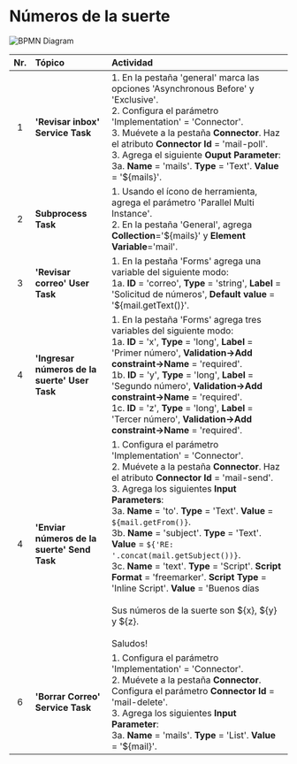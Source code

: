 # Números de la suerte

![BPMN Diagram](process.png)

|   Nr. | Tópico                                   | Actividad                                                                                                                                                                                                                                                                                                                                                                                                                                                                                                                                                                                                                             |
| :---: | :---                                     | :---                                                                                                                                                                                                                                                                                                                                                                                                                                                                                                                                                                                                                                  |
|     1 | **'Revisar inbox' Service Task**         | 1. En la pestaña 'general' marca las opciones 'Asynchronous Before' y 'Exclusive'. <br> 2. Configura el parámetro 'Implementation' = 'Connector'. <br> 3. Muévete a la pestaña **Connector**. Haz el atributo **Connector Id** = 'mail-poll'.<br> 3. Agrega el siguiente **Ouput Parameter**:<br> 3a. **Name** = 'mails'. **Type** = 'Text'. **Value** = '${mails}'.                                                                                                                                                                                                                                                                  |
|     2 | **Subprocess Task**                      | 1. Usando el ícono de herramienta, agrega el parámetro 'Parallel Multi Instance'. <br> 2. En la pestaña 'General', agrega **Collection**='${mails}' y **Element Variable**='mail'.                                                                                                                                                                                                                                                                                                                                                                                                                                                    |
|     3 | **'Revisar correo' User Task**           | 1. En la pestaña 'Forms' agrega una variable del siguiente modo:<br> 1a. **ID** = 'correo', **Type** = 'string', **Label** = 'Solicitud de números', **Default value** = '${mail.getText()}'.                                                                                                                                                                                                                                                                                                                                                                                                                                         |
|     4 | **'Ingresar números de la suerte' User Task** | 1. En la pestaña 'Forms' agrega tres variables del siguiente modo:<br> 1a. **ID** = 'x', **Type** = 'long', **Label** = 'Primer número', **Validation->Add constraint->Name** = 'required'. <br> 1b. **ID** = 'y', **Type** = 'long', **Label** = 'Segundo número', **Validation->Add constraint->Name** = 'required'. <br> 1c. **ID** = 'z', **Type** = 'long', **Label** = 'Tercer número', **Validation->Add constraint->Name** = 'required'.                                                                                                                                                                                      |
|     4 | **'Enviar números de la suerte' Send Task** | 1. Configura el parámetro 'Implementation' = 'Connector'. <br> 2. Muévete a la pestaña **Connector**. Haz el atributo **Connector Id** = 'mail-send'.<br> 3. Agrega los siguientes **Input Parameters**:<br> 3a. **Name** = 'to'. **Type** = 'Text'. **Value** = `${mail.getFrom()}`. <br> 3b. **Name** = 'subject'. **Type** = 'Text'. **Value** = `${'RE: '.concat(mail.getSubject())}`. <br> 3c. **Name** = 'text'. **Type** = 'Script'. **Script Format** = 'freemarker'. **Script Type** = 'Inline Script'. **Value** = 'Buenos días<br><br>Sus números de la suerte son ${x}, ${y} y ${z}.<br><br>Saludos!   |
|     6 | **'Borrar Correo' Service Task**         | 1. Configura el parámetro 'Implementation' = 'Connector'. <br> 2. Muévete a la pestaña **Connector**. Configura el parámetro **Connector Id** = 'mail-delete'.<br> 3. Agrega los siguientes **Input Parameter**:<br> 3a. **Name** = 'mails'. **Type** = 'List'. **Value** = '${mail}'.                                                                                                                                                                                                                                                                                                                                                |
